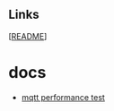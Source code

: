 ## Links

[[README](./README.md)]

# docs

- [mqtt performance test](<./doc/mqtt performance test.md>)
